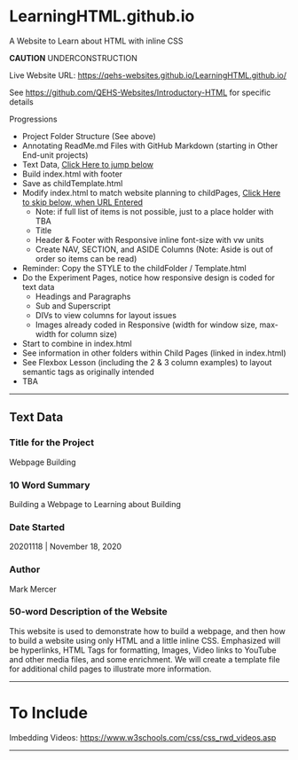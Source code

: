 # LearningHTML.github.io
A Website to Learn about HTML with inline CSS

**CAUTION** UNDERCONSTRUCTION

Live Website URL: https://qehs-websites.github.io/LearningHTML.github.io/

See https://github.com/QEHS-Websites/Introductory-HTML
for specific details

Progressions
- Project Folder Structure (See above)
- Annotating ReadMe.md Files with GitHub Markdown (starting in Other End-unit projects)
- Text Data, <a href="https://github.com/QEHS-Websites/LearningHTML.github.io#text-data">Click Here to jump below</a>
- Build index.html with footer
- Save as childTemplate.html
- Modify index.html to match website planning to childPages, <a href="">Click Here to skip below, when URL Entered</a>
  - Note: if full list of items is not possible, just to a place holder with TBA
  - Title
  - Header & Footer with Responsive inline font-size with vw units
  - Create NAV, SECTION, and ASIDE Columns (Note: Aside is out of order so items can be read)
- Reminder: Copy the STYLE to the childFolder / Template.html
- Do the Experiment Pages, notice how responsive design is coded for text data
  - Headings and Paragraphs
  - Sub and Superscript
  - DIVs to view columns for layout issues
  - Images already coded in Responsive (width for window size, max-width for column size)
- Start to combine in index.html
- See information in other folders within Child Pages (linked in index.html)
- See Flexbox Lesson (including the 2 & 3 column examples) to layout semantic tags as originally intended
- TBA

---

## Text Data

### Title for the Project
Webpage Building

### 10 Word Summary
Building a Webpage to Learning about Building

### Date Started
20201118 | November 18, 2020

### Author
Mark Mercer

### 50-word Description of the Website
This website is used to demonstrate how to build a webpage, and then how to build a website using only HTML and a little inline CSS. Emphasized will be hyperlinks, HTML Tags for formatting, Images, Video links to YouTube and other media files, and some enrichment. We will create a template file for additional child pages to illustrate more information.

---

# To Include

Imbedding Videos: https://www.w3schools.com/css/css_rwd_videos.asp

---
